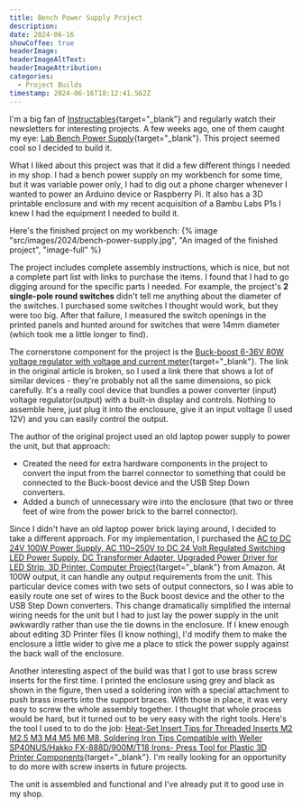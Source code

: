 ```yaml
---
title: Bench Power Supply Project
description: 
date: 2024-06-16
showCoffee: true
headerImage: 
headerImageAltText: 
headerImageAttribution: 
categories: 
  - Project Builds
timestamp: 2024-06-16T18:12:41.562Z
---
```


I'm a big fan of [Instructables](https://www.instructables.com/){target="_blank"} and regularly watch their newsletters for interesting projects. A few weeks ago, one of them caught my eye: [Lab Bench Power Supply](https://www.instructables.com/Lab-Bench-Power-Supply-1/){target="_blank"}. This project seemed cool so I decided to build it.

What I liked about this project was that it did a few different things I needed in my shop. I had a bench power supply on my workbench for some time, but it was variable power only, I had to dig out a phone charger whenever I wanted to power an Arduino device or Raspberry Pi. It also has a 3D printable enclosure and with my recent acquisition of a Bambu Labs P1s I knew I had the equipment I needed to build it.

Here's the finished project on my workbench: {% image "src/images/2024/bench-power-supply.jpg", "An imaged of the finished project", "image-full" %}

The project includes complete assembly instructions, which is nice, but not a complete part list with links to purchase the items. I found that I had to go digging around for the specific parts I needed. For example, the project's **2 single-pole round switches** didn't tell me anything about the diameter of the switches. I purchased some switches I thought would work, but they were too big. After that failure, I measured the switch openings in the printed panels and hunted around for switches that were 14mm diameter (which took me a little longer to find).

The cornerstone component for the project is the [Buck-boost 6-36V 80W voltage regulator with voltage and current meter](https://www.aliexpress.us/w/wholesale-Buck%2525252dboost-6%2525252d36V-80W-voltage-regulator-with-voltag.html?spm=a2g0o.home.search.0){target="_blank"}. The link in the original article is broken, so I used a link there that shows a lot of similar devices - they're probably not all the same dimensions, so pick carefully. It's a really cool device that bundles a power converter (input) voltage regulator(output) with a built-in display and controls. Nothing to assemble here, just plug it into the enclosure, give it an input voltage (I used 12V) and you can easily control the output.

The author of the original project used an old laptop power supply to power the unit, but that approach:

+ Created the need for extra hardware components in the project to convert the input from the barrel connector to something that could be connected to the Buck-boost device and the USB Step Down converters. 
+ Added a bunch of unnecessary wire into the enclosure (that two or three feet of wire from the power brick to the barrel connector).

Since I didn't have an old laptop power brick laying around, I decided to take a different approach. For my implementation, I purchased the [AC to DC 24V 100W Power Supply, AC 110~250V to DC 24 Volt Regulated Switching LED Power Supply, DC Transformer Adapter, Upgraded Power Driver for LED Strip, 3D Printer, Computer Project](https://www.amazon.com/dp/B0CBP73PWZ){target="_blank"} from Amazon. At 100W output, it can handle any output requirements from the unit. This particular device comes with two sets of output connectors, so I was able to easily route one set of wires to the Buck boost device and the other to the USB Step Down converters. This change dramatically simplified the internal wiring needs for the unit but I had to just lay the power supply in the unit awkwardly rather than use the tie downs in the enclosure.  If I knew enough about editing 3D Printer files (I know nothing), I'd modify them to make the enclosure a little wider to give me a place to stick the power supply against the back wall of the enclosure.

Another interesting aspect of the build was that I got to use brass screw inserts for the first time. I printed the enclosure using grey and black as shown in the figure, then used a soldering iron with a special attachment to push brass inserts into the support braces. With those in place, it was very easy to screw the whole assembly together. I thought that whole process would be hard, but it turned out to be very easy with the right tools. Here's the tool I used to to do the job: [Heat-Set Insert Tips for Threaded Inserts M2 M2.5 M3 M4 M5 M6 M8, Soldering Iron Tips Compatible with Weller SP40NUS/Hakko FX-888D/900M/T18 Irons- Press Tool for Plastic 3D Printer Components](https://www.amazon.com/gp/product/B0CS662NVK){target="_blank"}. I'm really looking for an opportunity to do more with screw inserts in future projects.

The unit is assembled and functional and I've already put it to good use in my shop.
